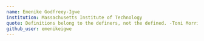 ```yaml
---
name: Emenike Godfreey-Igwe
institution: Massachusetts Institute of Technology
quote: Definitions belong to the definers, not the defined. -Toni Morrison, Beloved
github_user: emenikeigwe
---
```

